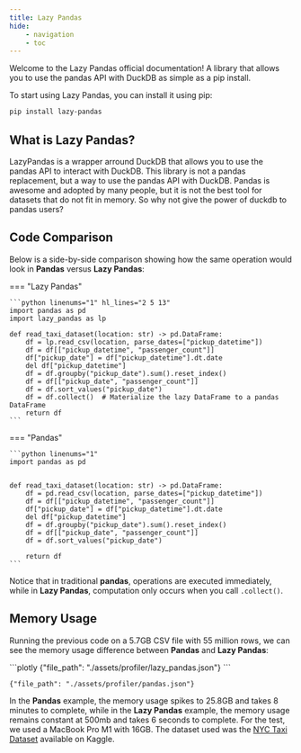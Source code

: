 ```yaml
---
title: Lazy Pandas
hide:
    - navigation
    - toc
---
```

Welcome to the Lazy Pandas official documentation! A library that allows you to use the pandas API with DuckDB as simple as a pip install.

To start using Lazy Pandas, you can install it using pip:

```sh
pip install lazy-pandas
```

## What is Lazy Pandas?

LazyPandas is a wrapper arround DuckDB that allows you to use the pandas API to interact with DuckDB. This library is not a pandas replacement, but a way to use the pandas API with DuckDB. Pandas is awesome and adopted by many people, but it is not the best tool for datasets that do not fit in memory. So why not give the power of duckdb to pandas users?

## Code Comparison

Below is a side-by-side comparison showing how the same operation would look in **Pandas** versus **Lazy Pandas**:

=== "Lazy Pandas"

    ```python linenums="1" hl_lines="2 5 13"
    import pandas as pd
    import lazy_pandas as lp

    def read_taxi_dataset(location: str) -> pd.DataFrame:
        df = lp.read_csv(location, parse_dates=["pickup_datetime"])
        df = df[["pickup_datetime", "passenger_count"]]
        df["pickup_date"] = df["pickup_datetime"].dt.date
        del df["pickup_datetime"]
        df = df.groupby("pickup_date").sum().reset_index()
        df = df[["pickup_date", "passenger_count"]]
        df = df.sort_values("pickup_date")
        df = df.collect()  # Materialize the lazy DataFrame to a pandas DataFrame
        return df
    ```

=== "Pandas"

    ```python linenums="1"
    import pandas as pd


    def read_taxi_dataset(location: str) -> pd.DataFrame:
        df = pd.read_csv(location, parse_dates=["pickup_datetime"])
        df = df[["pickup_datetime", "passenger_count"]]
        df["pickup_date"] = df["pickup_datetime"].dt.date
        del df["pickup_datetime"]
        df = df.groupby("pickup_date").sum().reset_index()
        df = df[["pickup_date", "passenger_count"]]
        df = df.sort_values("pickup_date")

        return df
    ```

Notice that in traditional **pandas**, operations are executed immediately, while in **Lazy Pandas**, computation only occurs when you call `.collect()`.

## Memory Usage

Running the previous code on a 5.7GB CSV file with 55 million rows, we can see the memory usage difference between **Pandas** and **Lazy Pandas**:

<div class="grid cards" markdown>
```plotly
{"file_path": "./assets/profiler/lazy_pandas.json"}
```

```plotly
{"file_path": "./assets/profiler/pandas.json"}
```
</div>

In the **Pandas** example, the memory usage spikes to 25.8GB and takes 8 minutes to complete, while in the **Lazy Pandas** example, the memory usage remains constant at 500mb and takes 6 seconds to complete.
For the test, we used a MacBook Pro M1 with 16GB. The dataset used was the [NYC Taxi Dataset](https://www.kaggle.com/code/debjeetdas/nyc-taxi-fare-eda-prediction-using-linear-reg/input?select=train.csv) available on Kaggle.


